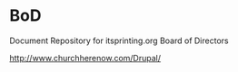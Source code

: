 # BoD
Document Repository for itsprinting.org Board of Directors

http://www.churchherenow.com/Drupal/

